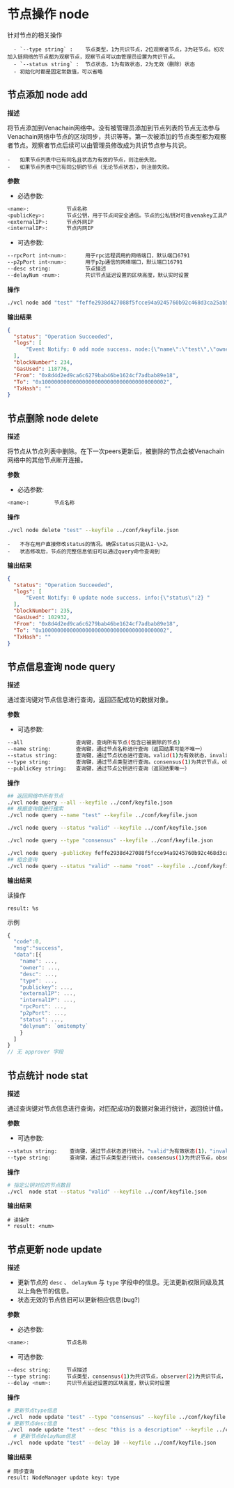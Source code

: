 # 节点操作 node

针对节点的相关操作

```{note}
  - `--type string` :    节点类型，1为共识节点，2位观察者节点，3为轻节点。初次加入链网络的节点都为观察节点，观察节点可以由管理员设置为共识节点。
  - `--status string` :  节点状态，1为有效状态，2为无效（删除）状态
  - 初始化时都是固定常数值，可以省略
```

## 节点添加 node add

**描述**

将节点添加到Venachain网络中。没有被管理员添加到节点列表的节点无法参与Venachain网络中节点的区块同步，共识等等。第一次被添加的节点类型都为观察者节点。观察者节点后续可以由管理员修改成为共识节点参与共识。

```{note}
-   如果节点列表中已有同名且状态为有效的节点，则注册失败。
-   如果节点列表中已有同公钥的节点（无论节点状态），则注册失败。
```

**参数**

-   必选参数:

``` bash
<name>:            节点名称
<publicKey>:       节点公钥，用于节点间安全通信。节点的公私钥对可由venakey工具产生。
<externalIP>:      节点外网IP
<internalIP>:      节点内网IP
```

-   可选参数:

``` bash
--rpcPort int<num>:      用于rpc远程调用的网络端口，默认端口6791
--p2pPort int<num>:      用于p2p通信的网络端口，默认端口16791
--desc string:           节点描述
--delayNum <num>:        共识节点延迟设置的区块高度，默认实时设置
```

**操作**

``` bash
./vcl node add "test" "feffe2938d427088f5fcce94a9245760b92c468d3ca25ab5ef2b1cdccf0ed911963b74ca2dffef20ef135966e34ebcc905d1f12c1df09f05974a617cf8afe8e8" "127.0.0.1" "127.0.0.1" --keyfile ../conf/keyfile.json
```

**输出结果**

``` json
{
  "status": "Operation Succeeded",
  "logs": [
      "Event Notify: 0 add node success. node:{\"name\":\"test\",\"owner\":\"\",\"desc\":\"\",\"type\":0,\"status\":1,\"externalIP\":\"127.0.0.1\",\"internalIP\":\"127.0.0.1\",\"publicKey\":\"feffe2938d427088f5fcce94a9245760b92c468d3ca25ab5ef2b1cdccf0ed911963b74ca2dffef20ef135966e34ebcc905d1f12c1df09f05974a617cf8afe8e8\",\"rpcPort\":6791,\"p2pPort\":16791} "
  ],
  "blockNumber": 234,
  "GasUsed": 118776,
  "From": "0x8d4d2ed9ca6c6279bab46be1624cf7adbab89e18",
  "To": "0x1000000000000000000000000000000000000002",
  "TxHash": ""
}
```

## 节点删除 node delete

**描述**

将节点从节点列表中删除。在下一次peers更新后，被删除的节点会被Venachain网络中的其他节点断开连接。

**参数**

-   必选参数:

``` bash
<name>:        节点名称
```

**操作**

``` bash
./vcl node delete "test" --keyfile ../conf/keyfile.json
```

```{note}
-   不存在用户直接修改status的情况。确保status只能从1-\>2。
-   状态修改后，节点的完整信息依旧可以通过query命令查询到
```

**输出结果**

``` json
{
  "status": "Operation Succeeded",
  "logs": [
      "Event Notify: 0 update node success. info:{\"status\":2} "
  ],
  "blockNumber": 235,
  "GasUsed": 102932,
  "From": "0x8d4d2ed9ca6c6279bab46be1624cf7adbab89e18",
  "To": "0x1000000000000000000000000000000000000002",
  "TxHash": ""
} 
```

## 节点信息查询 node query

**描述**

通过查询键对节点信息进行查询，返回匹配成功的数据对象。

**参数**

-   可选参数:

``` bash
--all                 查询键，查询所有节点(包含已被删除的节点)
--name string:        查询键，通过节点名称进行查询（返回结果可能不唯一）
--status string:      查询键，通过节点状态进行查询。valid(1)为有效状态，invalid(2)为无效（删除）状态
--type string:        查询键，通过节点类型进行查询。consensus(1)为共识节点，observer(2)为共识节点，lightnode(3)为轻节点
--publicKey string:   查询键，通过节点公钥进行查询（返回结果唯一）
```

**操作**

``` bash
## 返回网络中所有节点
./vcl node query --all --keyfile ../conf/keyfile.json
## 根据查询键进行搜索
./vcl node query --name "test" --keyfile ../conf/keyfile.json

./vcl node query --status "valid" --keyfile ../conf/keyfile.json

./vcl node query --type "consensus" --keyfile ../conf/keyfile.json

./vcl node query -publicKey feffe2938d427088f5fcce94a9245760b92c468d3ca25ab5ef2b1cdccf0ed911963b74ca2dffef20ef135966e34ebcc905d1f12c1df09f05974a617cf8afe8e8 --keyfile ../conf/keyfile.json 
## 组合查询
./vcl node query --status "valid" --name "root" --keyfile ../conf/keyfile.json
```

**输出结果**

读操作

``` console
result: %s
```

示例

``` js
{
  "code":0,
  "msg":"success",
  "data":[{
    "name": ...,
    "owner": ...,
    "desc": ...,
    "type": ...,
    "publickey": ...,
    "externalIP": ...,
    "internalIP": ...,
    "rpcPort": ...,
    "p2pPort": ...,
    "status": ...,
    "delynum": `omitempty`
    }
  ]
}
// 无 approver 字段
```

## 节点统计 node stat

**描述**

通过查询键对节点信息进行查询，对匹配成功的数据对象进行统计，返回统计值。

**参数**

-   可选参数:

``` bash
--status string:    查询键，通过节点状态进行统计。"valid"为有效状态(1)，"invalid"为无效（删除）状态(2)
--type string:      查询键，通过节点类型进行统计。consensus(1)为共识节点，observer(2)为共识节点，lightnode(3)为轻节点
```

**操作**

``` bash
# 指定公钥对应的节点数目
./vcl  node stat --status "valid" --keyfile ../conf/keyfile.json
```

**输出结果**

``` console
# 读操作
* result: <num>
```

## 节点更新 node update

**描述**

-   更新节点的 `desc` 、 `delayNum` 与 `type` 字段中的信息。无法更新权限同级及其以上角色节的信息。
-   状态无效的节点依旧可以更新相应信息(bug?)

**参数**

-   必选参数:

``` bash
<name>:            节点名称
```

-   可选参数:

``` bash
--desc string:     节点描述
--type string:     节点类型，consensus(1)为共识节点，observer(2)为共识节点，lightnode(3)为轻节点
--delay <num>:     共识节点延迟设置的区块高度，默认实时设置
```

**操作**

``` bash
# 更新节点type信息
./vcl  node update "test" --type "consensus" --keyfile ../conf/keyfile.json
# 更新节点desc信息
./vcl  node update "test" --desc "this is a description" --keyfile ../conf/keyfile.json
  # 更新节点delayNum信息
./vcl  node update "test" --delay 10 --keyfile ../conf/keyfile.json
```

**输出结果**

``` console
# 同步查询
result: NodeManager update key: type
```
